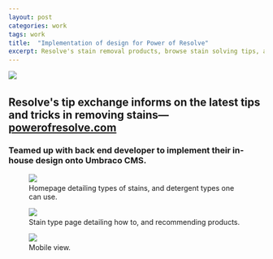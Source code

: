 ```yaml
---
layout: post
categories: work
tags: work
title:  "Implementation of design for Power of Resolve"
excerpt: Resolve's stain removal products, browse stain solving tips, and video tutorials.
---
```


<div class="work-headline">
  <img src="/assets/powerofresolve-logo.png" srcset="/assets/powerofresolve-logo.png 1x, /assets/powerofresolve-logo@2x.png 2x">
  <h2>Resolve's tip exchange informs on the latest tips and tricks in removing stains—<a href="http://powerofresolve.com">powerofresolve.com</a></h2>
</div>

<div class="work-copy">
  <div class="inner">
    <h3>Teamed up with back end developer to implement their in-house design onto Umbraco CMS.</h3>
  </div>

  <figure>
    <img src="/assets/powerofresolve-screenshot-1.jpg" srcset="/assets/powerofresolve-screenshot-1.jpg 1x, /assets/powerofresolve-screenshot-1@2x.jpg 2x" class="frame-chrome">
    <figcaption class="inner">Homepage detailing types of stains, and detergent types one can use.</figcaption>
  </figure>
  <figure>
    <img src="/assets/powerofresolve-screenshot-2.jpg" srcset="/assets/powerofresolve-screenshot-2.jpg 1x, /assets/powerofresolve-screenshot-2@2x.jpg 2x" class="frame-chrome">
    <figcaption class="inner">Stain type page detailing how to, and recommending products.</figcaption>
  </figure>
  <figure>
    <img src="/assets/powerofresolve-screenshot-4.jpg" srcset="/assets/powerofresolve-screenshot-4.jpg 1x, /assets/powerofresolve-screenshot-4@2x.jpg 2x" class="frame-chrome">
    <figcaption class="inner">Mobile view.</figcaption>
  </figure>
</div>
